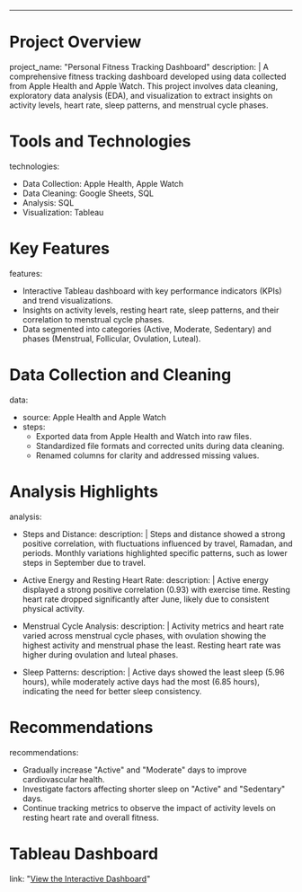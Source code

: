---
# Project Overview
project_name: "Personal Fitness Tracking Dashboard"
description: |
  A comprehensive fitness tracking dashboard developed using data collected from Apple Health and Apple Watch. 
  This project involves data cleaning, exploratory data analysis (EDA), and visualization to extract insights on 
  activity levels, heart rate, sleep patterns, and menstrual cycle phases.

# Tools and Technologies
technologies:
  - Data Collection: Apple Health, Apple Watch
  - Data Cleaning: Google Sheets, SQL
  - Analysis: SQL
  - Visualization: Tableau

# Key Features
features:
  - Interactive Tableau dashboard with key performance indicators (KPIs) and trend visualizations.
  - Insights on activity levels, resting heart rate, sleep patterns, and their correlation to menstrual cycle phases.
  - Data segmented into categories (Active, Moderate, Sedentary) and phases (Menstrual, Follicular, Ovulation, Luteal).

# Data Collection and Cleaning
data:
  - source: Apple Health and Apple Watch
  - steps:
      - Exported data from Apple Health and Watch into raw files.
      - Standardized file formats and corrected units during data cleaning.
      - Renamed columns for clarity and addressed missing values.

# Analysis Highlights
analysis:
  - Steps and Distance:
      description: |
        Steps and distance showed a strong positive correlation, with fluctuations influenced by travel, Ramadan, 
        and periods. Monthly variations highlighted specific patterns, such as lower steps in September due to travel.

  - Active Energy and Resting Heart Rate:
      description: |
        Active energy displayed a strong positive correlation (0.93) with exercise time. Resting heart rate dropped 
        significantly after June, likely due to consistent physical activity.

  - Menstrual Cycle Analysis:
      description: |
        Activity metrics and heart rate varied across menstrual cycle phases, with ovulation showing the highest activity 
        and menstrual phase the least. Resting heart rate was higher during ovulation and luteal phases.

  - Sleep Patterns:
      description: |
        Active days showed the least sleep (5.96 hours), while moderately active days had the most (6.85 hours), indicating 
        the need for better sleep consistency.

# Recommendations
recommendations:
  - Gradually increase "Active" and "Moderate" days to improve cardiovascular health.
  - Investigate factors affecting shorter sleep on "Active" and "Sedentary" days.
  - Continue tracking metrics to observe the impact of activity levels on resting heart rate and overall fitness.

# Tableau Dashboard
link: "[View the Interactive Dashboard](https://public.tableau.com/views/Book2_17340213553040/UnderstandingMyFitnessJourneyThroughData?:language=en-US&:sid=&:redirect=auth&:display_count=n&:origin=viz_share_link)"


